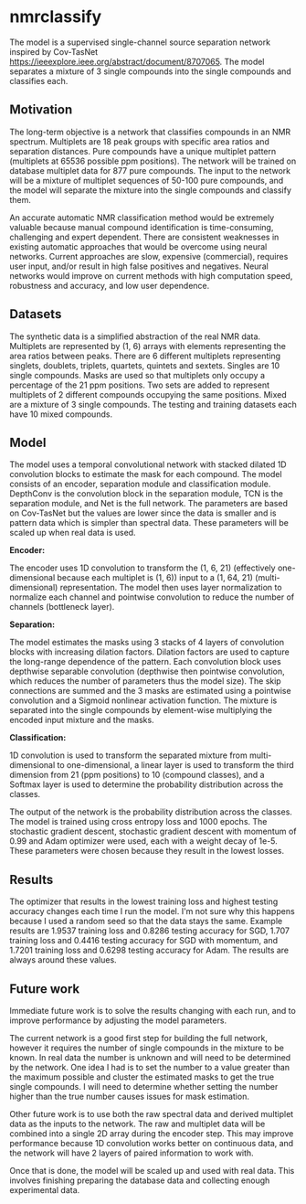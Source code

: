 # nmrclassify

The model is a supervised single-channel source separation network inspired by Cov-TasNet https://ieeexplore.ieee.org/abstract/document/8707065. The model separates a mixture of 3 single compounds into the single compounds and classifies each.


## Motivation

The long-term objective is a network that classifies compounds in an NMR spectrum. Multiplets are 18 peak groups with specific area ratios and separation distances. Pure compounds have a unique multiplet pattern (multiplets at 65536 possible ppm positions). The network will be trained on database multiplet data for 877 pure compounds. The input to the network will be a mixture of multiplet sequences of 50-100 pure compounds, and the model will separate the mixture into the single compounds and classify them. 

An accurate automatic NMR classification method would be extremely valuable because manual compound identification is time-consuming, challenging and expert dependent. There are consistent weaknesses in existing automatic approaches that would be overcome using neural networks. Current approaches are slow, expensive (commercial), requires user input, and/or result in high false positives and negatives. Neural networks would improve on current methods with high computation speed, robustness and accuracy, and low user dependence.


## Datasets

The synthetic data is a simplified abstraction of the real NMR data. Multiplets are represented by (1, 6) arrays with elements representing the area ratios between peaks. There are 6 different multiplets representing singlets, doublets, triplets, quartets, quintets and sextets. Singles are 10 single compounds. Masks are used so that multiplets only occupy a percentage of the 21 ppm positions. Two sets are added to represent multiplets of 2 different compounds occupying the same positions. Mixed are a mixture of 3 single compounds.  The testing and training datasets each have 10 mixed compounds.


## Model

The model uses a temporal convolutional network with stacked dilated 1D convolution blocks to estimate the mask for each compound. The model consists of an encoder, separation module and classification module. DepthConv is the convolution block in the separation module, TCN is the separation module, and Net is the full network. The parameters are based on Cov-TasNet but the values are lower since the data is smaller and is pattern data which is simpler than spectral data. These parameters will be scaled up when real data is used.

**Encoder:**

The encoder uses 1D convolution to transform the (1, 6, 21) (effectively one-dimensional because each multiplet is (1, 6)) input to a (1, 64, 21) (multi-dimensional) representation. The model then uses layer normalization to normalize each channel and pointwise convolution to reduce the number of channels (bottleneck layer). 

**Separation:**

The model estimates the masks using 3 stacks of 4 layers of convolution blocks with increasing dilation factors. Dilation factors are used to capture the long-range dependence of the pattern. Each convolution block uses depthwise separable convolution (depthwise then pointwise convolution, which reduces the number of parameters thus the model size). The skip connections are summed and the 3 masks are estimated using a pointwise convolution and a Sigmoid nonlinear activation function. The mixture is separated into the single compounds by element-wise multiplying the encoded input mixture and the masks. 

**Classification:**

1D convolution is used to transform the separated mixture from multi-dimensional to one-dimensional, a linear layer is used to transform the third dimension from 21 (ppm positions) to 10 (compound classes), and a Softmax layer is used to determine the probability distribution across the classes.

The output of the network is the probability distribution across the classes. The model is trained using cross entropy loss and 1000 epochs. The stochastic gradient descent, stochastic gradient descent with momentum of 0.99 and Adam optimizer were used, each with a weight decay of 1e-5. These parameters were chosen because they result in the lowest losses.

## Results

The optimizer that results in the lowest training loss and highest testing accuracy changes each time I run the model. I'm not sure why this happens because I used a random seed so that the data stays the same. Example results are 1.9537 training loss and 0.8286 testing accuracy for SGD, 1.707 training loss and 0.4416 testing accuracy for SGD with momentum, and 1.7201 training loss and 0.6298 testing accuracy for Adam. The results are always around these values. 

## Future work

Immediate future work is to solve the results changing with each run, and to improve performance by adjusting the model parameters.

The current network is a good first step for building the full network, however it requires the number of single compounds in the mixture to be known. In real data the number is unknown and will need to be determined by the network. One idea I had is to set the number to a value greater than the maximum possible and cluster the estimated masks to get the true single compounds. I will need to determine whether setting the number higher than the true number causes issues for mask estimation.

Other future work is to use both the raw spectral data and derived multiplet data as the inputs to the network. The raw and multiplet data will be combined into a single 2D array during the encoder step. This may improve performance because 1D convolution works better on continuous data, and the network will have 2 layers of paired information to work with.

Once that is done, the model will be scaled up and used with real data. This involves finishing preparing the database data and collecting enough experimental data.
